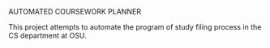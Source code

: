 AUTOMATED COURSEWORK PLANNER

This project attempts to automate the program of study filing process
in the CS department at OSU.